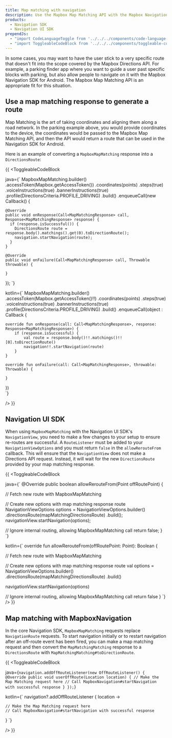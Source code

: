 ```yaml
---
title: Map matching with navigation
description: Use the Mapbox Map Matching API with the Mapbox Navigation SDK or Navigation UI SDK for Android.
products:
  - Navigation SDK
  - Navigation UI SDK
prependJs:
  - "import CodeLanguageToggle from '../../../components/code-language-toggle';"
  - "import ToggleableCodeBlock from '../../../components/toggleable-code-block';"
---
```


In some cases, you may want to have the user stick to a very specific route that doesn't fit into the scope covered by the Mapbox Directions API. For example, a parking finder app where you want to guide a user past specific blocks with parking, but also allow people to navigate on it with the Mapbox Navigation SDK for Android. The Mapbox Map Matching API is an appropriate fit for this situation.

## Use a map matching response to generate a route

Map Matching is the art of taking coordinates and aligning them along a road network. In the parking example above, you would provide coordinates to the device, the coordinates would be passed to the Mapbox Map Matching API, and then the API would return a route that can be used in the Navigation SDK for Android.

Here is an example of converting a `MapboxMapMatching` response into a `DirectionsRoute`:

{{
<CodeLanguageToggle id="nav-map-matching-response" />
<ToggleableCodeBlock

java={`
MapboxMapMatching.builder()
    .accessToken(Mapbox.getAccessToken())
    .coordinates(points)
    .steps(true)
    .voiceInstructions(true)
    .bannerInstructions(true)
    .profile(DirectionsCriteria.PROFILE_DRIVING)
    .build()
    .enqueueCall(new Callback<MapMatchingResponse>() {

    @Override
    public void onResponse(Call<MapMatchingResponse> call, Response<MapMatchingResponse> response) {
      if (response.isSuccessful()) {
        DirectionsRoute route = response.body().matchings().get(0).toDirectionRoute();
        navigation.startNavigation(route);
      }
    }

    @Override
    public void onFailure(Call<MapMatchingResponse> call, Throwable throwable) {

    }
  });
`}

kotlin={`
MapboxMapMatching.builder()
	.accessToken(Mapbox.getAccessToken()!!)
	.coordinates(points)
	.steps(true)
	.voiceInstructions(true)
	.bannerInstructions(true)
	.profile(DirectionsCriteria.PROFILE_DRIVING)
	.build()
	.enqueueCall(object : Callback<MapMatchingResponse> {

    override fun onResponse(call: Call<MapMatchingResponse>, response: Response<MapMatchingResponse>) {
        if (response.isSuccessful) {
            val route = response.body()!!.matchings()!![0].toDirectionRoute()
            navigation!!.startNavigation(route)
        }
    }

    override fun onFailure(call: Call<MapMatchingResponse>, throwable: Throwable) {

    }
})           
`}

/>
}}

## Navigation UI SDK

When using `MapboxMapMatching` with the Navigation UI SDK's `NavigationView`, you need to make a few changes to your setup to ensure re-routes are successful.  A `RouteListener` must be added to your `NavigationViewOptions` and you must return `false` in the `allowRerouteFrom` callback. This will ensure that the `NavigationView` does not make a Directions API request. Instead, it will wait for the new `DirectionsRoute` provided by your map matching response.

{{
<CodeLanguageToggle id="nav-map-matching-nav-view" />
<ToggleableCodeBlock

java={`
@Override
public boolean allowRerouteFrom(Point offRoutePoint) {

  // Fetch new route with MapboxMapMatching

  // Create new options with map matching response route
  NavigationViewOptions options = NavigationViewOptions.builder()
    .directionsRoute(mapMatchingDirectionsRoute)
    .build();
  navigationView.startNavigation(options);

  // Ignore internal routing, allowing MapboxMapMatching call
  return false;
}
`}

kotlin={`
override fun allowRerouteFrom(offRoutePoint: Point): Boolean {

  // Fetch new route with MapboxMapMatching

  // Create new options with map matching response route
  val options = NavigationViewOptions.builder()
    .directionsRoute(mapMatchingDirectionsRoute)
    .build()

  navigationView.startNavigation(options)

  // Ignore internal routing, allowing MapboxMapMatching call
  return false
}
`}
/>
}}

## Map matching with MapboxNavigation

In the core Navigation SDK, `MapboxMapMatching` requests replace `NavigationRoute` requests. To start navigation initially or to restart navigation after an off-route event has been fired, you can make a map matching request and then convert the `MapMatchingMatching` response to a `DirectionsRoute` with `MapMatchingMatching#toDirectionRoute`.

{{
<CodeLanguageToggle id="nav-map-matching-off-route" />
<ToggleableCodeBlock

java={`
navigation.addOffRouteListener(new OffRouteListener() {
  @Override
  public void userOffRoute(Location location) {
    // Make the Map Matching request here
    // Call MapboxNavigation#startNavigation with successful response
  }
});
`}

kotlin={`
navigation?.addOffRouteListener { location ->

	// Make the Map Matching request here
	// Call MapboxNavigation#startNavigation with successful response

}
`}

/>
}}

